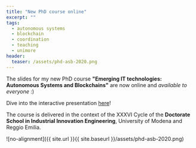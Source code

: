 ```yaml
---
title: "New PhD course online"
excerpt: ""
tags:
  - autonomous systems
  - blockchain
  - coordination
  - teaching
  - unimore
header:
  teaser: /assets/phd-asb-2020.png
---
```


The slides for my new PhD course **"Emerging IT technologies: Autonomous Systems and Blockchains"** are now online and *available to everyone* :)

Dive into the interactive presentation [here](https://smarianimore.github.io/phdcourse-2020/)!

The course is delivered in the context of the XXXVI Cycle of the **Doctorate School in Industrial Innovation Engineering**, University of Modena and Reggio Emilia.

![no-alignment]({{ site.url }}{{ site.baseurl }}/assets/phd-asb-2020.png)
